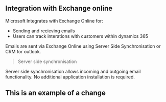 ## Integration with Exchange online

Microsoft Integrates with Exchange Online for:
- Sending and recieving emails
- Users can track interations with customers within dynamics 365

Emails are sent via Exchange Online using Server Side Synchronisation or CRM for outlook. 

> Server side synchronisation

Server side synchronisation allows incoming and outgoing email functionality. No additional application installation is required. 

## This is an example of a change
